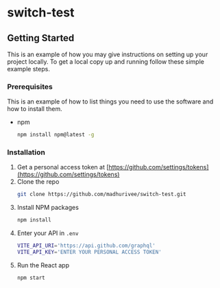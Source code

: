 # switch-test
<!-- GETTING STARTED -->
## Getting Started

This is an example of how you may give instructions on setting up your project locally.
To get a local copy up and running follow these simple example steps.

### Prerequisites

This is an example of how to list things you need to use the software and how to install them.
* npm
  ```sh
  npm install npm@latest -g
  ```

### Installation

1. Get a personal access token at [https://github.com/settings/tokens](https://github.com/settings/tokens)
2. Clone the repo
   ```sh
   git clone https://github.com/madhurivee/switch-test.git
   ```
3. Install NPM packages
   ```sh
   npm install
   ```
4. Enter your API in `.env`
   ```sh
   VITE_API_URI='https://api.github.com/graphql'
   VITE_API_KEY='ENTER YOUR PERSONAL ACCESS TOKEN'
   ```
5. Run the React app
   ```sh
   npm start
   ```